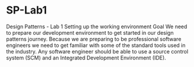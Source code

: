 # SP-Lab1

Design Patterns - Lab 1
Setting up the working environment
Goal
We need to prepare our development environment to get started in our design patterns
journey. Because we are preparing to be professional software engineers we need to
get familiar with some of the standard tools used in the industry. Any software engineer
should be able to use a source control system (SCM) and an Integrated
Development Environment (IDE).
